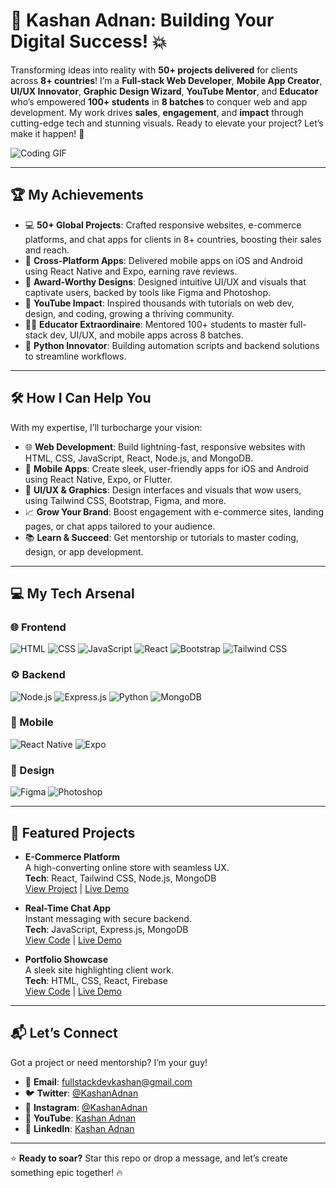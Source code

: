 # 🚀 Kashan Adnan: Building Your Digital Success! 💥

Transforming ideas into reality with **50+ projects delivered** for clients across **8+ countries**! I’m a **Full-stack Web Developer**, **Mobile App Creator**, **UI/UX Innovator**, **Graphic Design Wizard**, **YouTube Mentor**, and **Educator** who’s empowered **100+ students** in **8 batches** to conquer web and app development. My work drives **sales**, **engagement**, and **impact** through cutting-edge tech and stunning visuals. Ready to elevate your project? Let’s make it happen! 🌟

![Coding GIF](https://media.giphy.com/media/LmNwrBhejkK9EFP504/giphy.gif)

---

## 🏆 My Achievements

- 💻 **50+ Global Projects**: Crafted responsive websites, e-commerce platforms, and chat apps for clients in 8+ countries, boosting their sales and reach.
- 📱 **Cross-Platform Apps**: Delivered mobile apps on iOS and Android using React Native and Expo, earning rave reviews.
- 🎨 **Award-Worthy Designs**: Designed intuitive UI/UX and visuals that captivate users, backed by tools like Figma and Photoshop.
- 🎥 **YouTube Impact**: Inspired thousands with tutorials on web dev, design, and coding, growing a thriving community.
- 👨‍🏫 **Educator Extraordinaire**: Mentored 100+ students to master full-stack dev, UI/UX, and mobile apps across 8 batches.
- 🐍 **Python Innovator**: Building automation scripts and backend solutions to streamline workflows.

---

## 🛠️ How I Can Help You

With my expertise, I’ll turbocharge your vision:
- 🌐 **Web Development**: Build lightning-fast, responsive websites with HTML, CSS, JavaScript, React, Node.js, and MongoDB.
- 📱 **Mobile Apps**: Create sleek, user-friendly apps for iOS and Android using React Native, Expo, or Flutter.
- 🎨 **UI/UX & Graphics**: Design interfaces and visuals that wow users, using Tailwind CSS, Bootstrap, Figma, and more.
- 📈 **Grow Your Brand**: Boost engagement with e-commerce sites, landing pages, or chat apps tailored to your audience.
- 📚 **Learn & Succeed**: Get mentorship or tutorials to master coding, design, or app development.

---

## 💻 My Tech Arsenal

### 🌐 Frontend
![HTML](https://skillicons.dev/icons?i=html) ![CSS](https://skillicons.dev/icons?i=css) ![JavaScript](https://skillicons.dev/icons?i=js) ![React](https://skillicons.dev/icons?i=react) ![Bootstrap](https://skillicons.dev/icons?i=bootstrap) ![Tailwind CSS](https://skillicons.dev/icons?i=tailwind)

### ⚙️ Backend
![Node.js](https://skillicons.dev/icons?i=nodejs) ![Express.js](https://skillicons.dev/icons?i=express) ![Python](https://skillicons.dev/icons?i=python) ![MongoDB](https://skillicons.dev/icons?i=mongodb)

### 📱 Mobile
![React Native](https://skillicons.dev/icons?i=react) ![Expo](https://skillicons.dev/icons?i=expo)

### 🎨 Design
![Figma](https://skillicons.dev/icons?i=figma) ![Photoshop](https://skillicons.dev/icons?i=photoshop)

---

## 🚀 Featured Projects

- **E-Commerce Platform**  
  A high-converting online store with seamless UX.  
  **Tech**: React, Tailwind CSS, Node.js, MongoDB  
  [View Project](#) | [Live Demo](#)

- **Real-Time Chat App**  
  Instant messaging with secure backend.  
  **Tech**: JavaScript, Express.js, MongoDB  
  [View Code](#) | [Live Demo](#)

- **Portfolio Showcase**  
  A sleek site highlighting client work.  
  **Tech**: HTML, CSS, React, Firebase  
  [View Code](#) | [Live Demo](#)

---

## 📬 Let’s Connect

Got a project or need mentorship? I’m your guy!  
- 📩 **Email**: [fullstackdevkashan@gmail.com](mailto:fullstackdevkashan@gmail.com)  
- 🐦 **Twitter**: [@KashanAdnan](#)  
- 📸 **Instagram**: [@KashanAdnan](#)  
- 🎥 **YouTube**: [Kashan Adnan](#)  
- 💼 **LinkedIn**: [Kashan Adnan](#)

---

⭐️ **Ready to soar?** Star this repo or drop a message, and let’s create something epic together! 🔥
